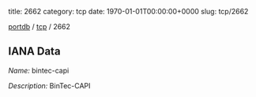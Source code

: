 title: 2662
category: tcp
date: 1970-01-01T00:00:00+0000
slug: tcp/2662

[portdb](/) / [tcp](/category/tcp.html) / 2662


## IANA Data

_Name:_ bintec-capi

_Description:_ BinTec-CAPI

